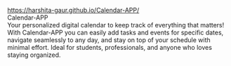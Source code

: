 https://harshita-gaur.github.io/Calendar-APP/  
Calendar-APP  
Your personalized digital calendar to keep track of everything that matters! With Calendar-APP you can easily add tasks and events for specific dates, navigate seamlessly to any day, and stay on top of your schedule with minimal effort. Ideal for students, professionals, and anyone who loves staying organized.
